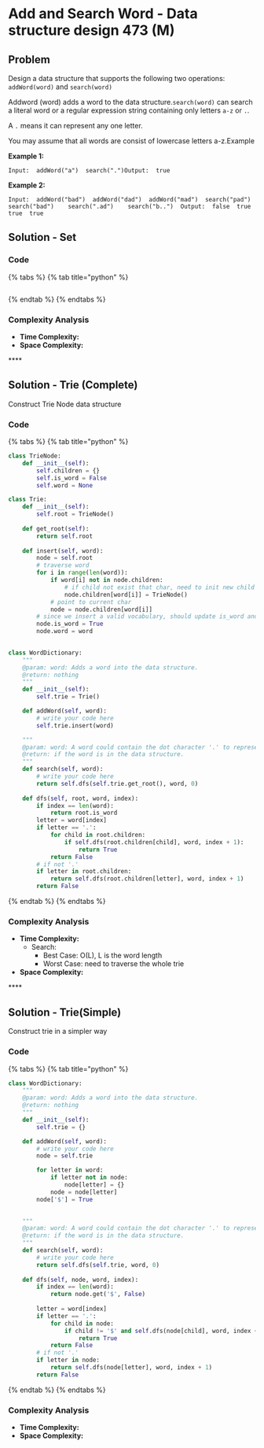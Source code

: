 # Add and Search Word - Data structure design 473 \(M\)

## Problem

Design a data structure that supports the following two operations: `addWord(word)` and `search(word)`

Addword \(word\) adds a word to the data structure.`search(word)` can search a literal word or a regular expression string containing only letters `a-z` or `.`.

A `.` means it can represent any one letter.

You may assume that all words are consist of lowercase letters a-z.Example

**Example 1:**

```text
Input:  addWord("a")  search(".")Output:  true
```

**Example 2:**

```text
Input:  addWord("bad")  addWord("dad")  addWord("mad")  search("pad")    search("bad")    search(".ad")    search("b..")  Output:  false  true  true  true
```

## Solution - Set

### Code

{% tabs %}
{% tab title="python" %}
```python

```
{% endtab %}
{% endtabs %}

### Complexity Analysis

* **Time Complexity:**
* **Space Complexity:**

\*\*\*\*

## Solution - Trie \(Complete\)

Construct Trie Node data structure 

### Code

{% tabs %}
{% tab title="python" %}
```python
class TrieNode:
    def __init__(self):
        self.children = {}
        self.is_word = False
        self.word = None

class Trie:
    def __init__(self):
        self.root = TrieNode()
    
    def get_root(self):
        return self.root
    
    def insert(self, word):
        node = self.root
        # traverse word
        for i in range(len(word)):
            if word[i] not in node.children:
                # if child not exist that char, need to init new child node
                node.children[word[i]] = TrieNode()
            # point to current char
            node = node.children[word[i]]
        # since we insert a valid vocabulary, should update is_word and word, when reaching the last node
        node.is_word = True
        node.word = word
    

class WordDictionary:
    """
    @param: word: Adds a word into the data structure.
    @return: nothing
    """
    def __init__(self):
        self.trie = Trie()

    def addWord(self, word):
        # write your code here
        self.trie.insert(word)

    """
    @param: word: A word could contain the dot character '.' to represent any one letter.
    @return: if the word is in the data structure.
    """
    def search(self, word):
        # write your code here
        return self.dfs(self.trie.get_root(), word, 0)
    
    def dfs(self, root, word, index):
        if index == len(word):
            return root.is_word
        letter = word[index]
        if letter == '.':
            for child in root.children:
                if self.dfs(root.children[child], word, index + 1):
                    return True
            return False
        # if not '.'
        if letter in root.children:
            return self.dfs(root.children[letter], word, index + 1)
        return False
```
{% endtab %}
{% endtabs %}

### Complexity Analysis

* **Time Complexity:**
  * Search: 
    * Best Case: O\(L\), L is the word length
    * Worst Case: need to traverse the whole trie
* **Space Complexity:**

\*\*\*\*

## Solution - Trie\(Simple\)

Construct trie in a simpler way

### Code

{% tabs %}
{% tab title="python" %}
```python
class WordDictionary:
    """
    @param: word: Adds a word into the data structure.
    @return: nothing
    """
    def __init__(self):
        self.trie = {}

    def addWord(self, word):
        # write your code here
        node = self.trie

        for letter in word:
            if letter not in node:
                node[letter] = {}
            node = node[letter]
        node['$'] = True
        

    """
    @param: word: A word could contain the dot character '.' to represent any one letter.
    @return: if the word is in the data structure.
    """
    def search(self, word):
        # write your code here
        return self.dfs(self.trie, word, 0)
    
    def dfs(self, node, word, index):
        if index == len(word):
            return node.get('$', False)
        
        letter = word[index]
        if letter == '.':
            for child in node:
                if child != '$' and self.dfs(node[child], word, index + 1):
                    return True
            return False
        # if not '.'
        if letter in node:
            return self.dfs(node[letter], word, index + 1)
        return False
```
{% endtab %}
{% endtabs %}

### Complexity Analysis

* **Time Complexity:**
* **Space Complexity:**

